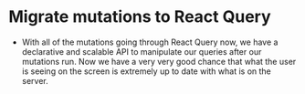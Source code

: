 # Migrate mutations to React Query

- With all of the mutations going through React Query now, we have a declarative and scalable API to manipulate our queries after our mutations run. Now we have a very very good chance that what the user is seeing on the screen is extremely up to date with what is on the server.
